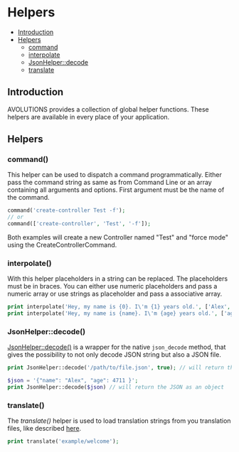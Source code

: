 # Helpers

* [Introduction](#introduction)
* [Helpers](#helpers)
  * [command](#command)
  * [interpolate](#interpolate)
  * [JsonHelper::decode](#jsonhelperdecode)
  * [translate](#translate)

## Introduction

AVOLUTIONS provides a collection of global helper functions. These helpers are available in every place of your application.

## Helpers

### command()

This helper can be used to dispatch a command programmatically. 
Either pass the command string as same as from Command Line or an array containing all arguments and options.
First argument must be the name of the command.
```php
command('create-controller Test -f');
// or
command(['create-controller', 'Test', '-f']);
```
Both examples will create a new Controller named "Test" and "force mode" using the CreateControllerCommand.

### interpolate()

With this helper placeholders in a string can be replaced. The placeholders must be in braces.
You can either use numeric placeholders and pass a numeric array or use strings as placeholder and pass a associative array.  
```php
print interpolate('Hey, my name is {0}. I\'m {1} years old.', ['Alex', 42]); // Hey, my name is Alex. I'm 42 years old.
print interpolate('Hey, my name is {name}. I\'m {age} years old.', ['age' => 42, 'name' => 'Alex']); // Hey, my name is Alex. I'm 42 years old.
```

### JsonHelper::decode()

[JsonHelper::decode()](https://api.avolutions.org/classes/Avolutions-Util-JsonHelper.html#method_decode) is a wrapper for the native `json_decode` method, that gives the possibility to not only decode JSON string but also a JSON file.
```php
print JsonHelper::decode('/path/to/file.json', true); // will return the JSON content as associative array
```
```php
$json = '{"name": "Alex", "age": 4711 }';
print JsonHelper::decode($json) // will return the JSON as an object
```

### translate()

The *translate()* helper is used to load translation strings from you translation files, like described [here](translation.md).
```php
print translate('example/welcome');
```